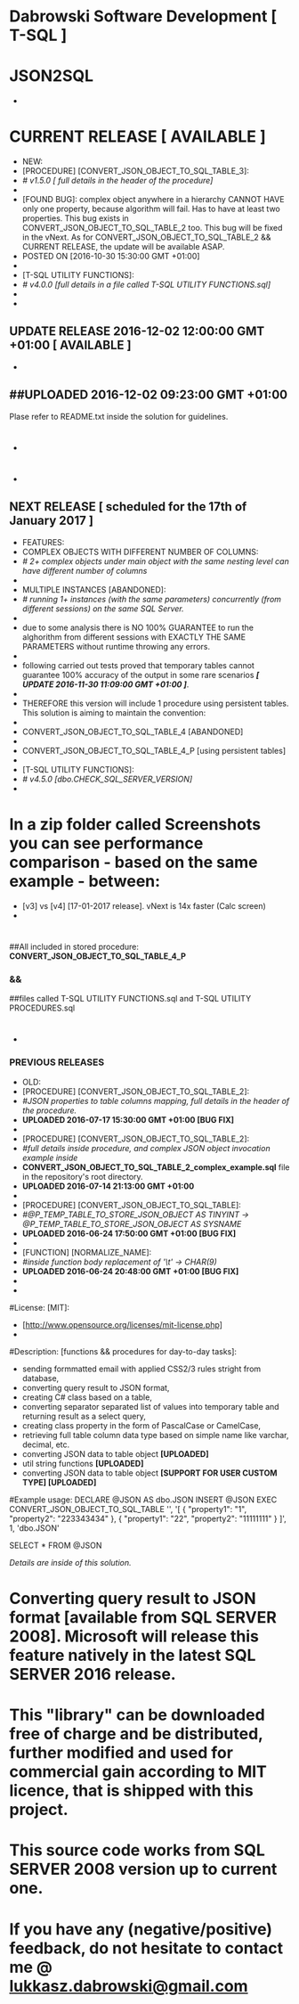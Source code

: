 # Dabrowski Software Development [ T-SQL ]
# JSON2SQL
-
# <strong>CURRENT RELEASE</strong> [ AVAILABLE ]
- NEW:
 - [PROCEDURE]	[CONVERT_JSON_OBJECT_TO_SQL_TABLE_3]:
 - *# v1.5.0 [ full details in the header of the procedure]*
 -
 - [FOUND BUG]: complex object anywhere in a hierarchy CANNOT HAVE only one property, because algorithm will fail. Has to have at least two properties. This bug exists in CONVERT_JSON_OBJECT_TO_SQL_TABLE_2 too. This bug will be fixed in the vNext. As for CONVERT_JSON_OBJECT_TO_SQL_TABLE_2 && CURRENT RELEASE, the update will be available ASAP.
  - POSTED ON [2016-10-30 15:30:00 GMT +01:00]
 -
 - [T-SQL UTILITY FUNCTIONS]:
 - *# v4.0.0 [full details in a file called T-SQL UTILITY FUNCTIONS.sql]*
 -
 -
 <strong>UPDATE RELEASE 2016-12-02 12:00:00 GMT +01:00 [ AVAILABLE ]</strong>
 -
 -
 ##<strong>UPLOADED 2016-12-02 09:23:00 GMT +01:00</strong>
 -
 Plase refer to README.txt inside the solution for guidelines.

# 
-
#
-

## <strong>NEXT RELEASE [ scheduled for the 17th of January 2017 ]</strong>
- FEATURES:
 - COMPLEX OBJECTS WITH DIFFERENT NUMBER OF COLUMNS:
 - *# 2+ complex objects under main object with the same nesting level can have different number of columns*
 -
 - MULTIPLE INSTANCES [ABANDONED]:
 - *# running 1+ instances (with the same parameters) concurrently (from different sessions) on the same SQL Server.*
 -
 - due to some analysis there is NO 100% GUARANTEE to run the alghorithm from different sessions with EXACTLY THE SAME PARAMETERS without runtime throwing any errors.
 -
 - following carried out tests proved that temporary tables cannot guarantee 100% accuracy of the output in some rare scenarios  ***[ UPDATE 2016-11-30 11:09:00 GMT +01:00 ]***.  
 -
 - THEREFORE this version will include 1 procedure using persistent tables. This solution is aiming to maintain the convention:
 -
  - CONVERT_JSON_OBJECT_TO_SQL_TABLE_4 [ABANDONED]
  - 
  - CONVERT_JSON_OBJECT_TO_SQL_TABLE_4_P [using persistent tables]
  -
 - [T-SQL UTILITY FUNCTIONS]:
 - *# v4.5.0 [dbo.CHECK_SQL_SERVER_VERSION]*
 -  
 # In a zip folder called Screenshots you can see performance comparison - based on the same example - between:
  - [v3] vs [v4] [17-01-2017 release]. vNext is 14x faster (Calc screen)
-
#
##All included in stored procedure: <strong>CONVERT_JSON_OBJECT_TO_SQL_TABLE_4_P</strong>
### &&
##files called T-SQL UTILITY FUNCTIONS.sql and T-SQL UTILITY PROCEDURES.sql
#
-

### <strong>PREVIOUS RELEASES</strong>
- OLD:
 - [PROCEDURE]	[CONVERT_JSON_OBJECT_TO_SQL_TABLE_2]:
 - *#JSON properties to table columns mapping, full details in the header of the procedure.*
 - <strong>UPLOADED 2016-07-17 15:30:00 GMT +01:00 [BUG FIX]</strong>
 -
 - [PROCEDURE]	[CONVERT_JSON_OBJECT_TO_SQL_TABLE_2]:
  - *#full details inside procedure, and complex JSON object invocation example inside*
  - <strong>CONVERT_JSON_OBJECT_TO_SQL_TABLE_2_complex_example.sql</strong> file in the repository's root directory.
  - <strong>UPLOADED 2016-07-14 21:13:00 GMT +01:00</strong>
  -
 - [PROCEDURE]	[CONVERT_JSON_OBJECT_TO_SQL_TABLE]:
 - *#@P_TEMP_TABLE_TO_STORE_JSON_OBJECT AS TINYINT -> @P_TEMP_TABLE_TO_STORE_JSON_OBJECT AS SYSNAME*
 - <strong>UPLOADED 2016-06-24 17:50:00 GMT +01:00 [BUG FIX]</strong>
 -
 - [FUNCTION]	[NORMALIZE_NAME]:
 - *#inside function body replacement of '\t' -> CHAR(9)*
 - <strong>UPLOADED 2016-06-24 20:48:00 GMT +01:00 [BUG FIX]</strong>
 -
-
#License: [MIT]:
 - [http://www.opensource.org/licenses/mit-license.php]
-
#Description: [functions && procedures for day-to-day tasks]:
 - sending formmatted email with applied CSS2/3 rules stright from database,
 - converting query result to JSON format,
 - creating C# class based on a table,
 - converting separator separated list of values into temporary table and returning result as a select query,
 - creating class property in the form of PascalCase or CamelCase,
 - retrieving full table column data type based on simple name like varchar, decimal, etc.
 - converting JSON data to table object <strong>[UPLOADED]</strong>
 - util string functions <strong> [UPLOADED]</strong> 
 - converting JSON data to table object <strong> [SUPPORT FOR USER CUSTOM TYPE] [UPLOADED]</strong>

#Example usage:
DECLARE @JSON AS dbo.JSON
INSERT @JSON
EXEC CONVERT_JSON_OBJECT_TO_SQL_TABLE 
										'',
										'[
										 {
											"property1": "1",
											"property2": "223343434"
										 },
										 {
											"property1": "22",
											"property2": "11111111"
										 }
									   ]',
									   1,
									   'dbo.JSON'

SELECT * FROM @JSON

*Details are inside of this solution.*

# Converting query result to JSON format [available from SQL SERVER 2008]. Microsoft will release this feature natively in the latest SQL SERVER 2016 release.

# This "library" can be downloaded free of charge and be distributed, further modified and used for commercial gain according to MIT licence, that is shipped with this project.
  
# This source code works from SQL SERVER 2008 version up to current one.

# If you have any (negative/positive) feedback, do not hesitate to contact me @ lukkasz.dabrowski@gmail.com
